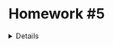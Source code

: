 # Homework #5
<details>
## Instructions
---
1. Fork and clone this repo.



2. Create your virtual environment and run the `initdb.py` script.  Start your server.



3. Modify the `/static/scripts/home.js` file to add input validation to the submit form.  

	* Check for empty input fields
	* Check fields for content type (should it be a number?)
	* Stop the form from submitting if any of those fail
	* Alert an appropriate error message



---

### Extra Credit

1. Add an input field and button that change all of the page's text to the color entered.



2. Add a button that hides everything on the page when it is clicked. (hint: look up the `display` style)



---
#### Congratulations on finishing Homework #5!
Apply to our full time or part time immersive program to learn cutting edge technologies that are used by top technology companies around the world.

Our part time and full time courses are 13 intense weeks of focused study on the most relevant technologies.  

Class sizes are small to ensure that each student gets individual attention from our world class instructors to help them succeed.  We also provide career support both during and after the course to help you succeed.  We are committed to your success.

For more information visit: https://www.lambdaschool.com
